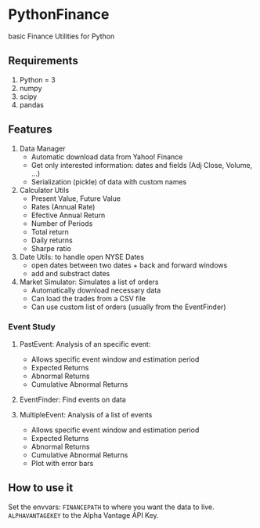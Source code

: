 PythonFinance
=============

basic Finance Utilities for Python

Requirements
------------

1. Python = 3
2. numpy
3. scipy
4. pandas

Features
--------

1. Data Manager 
	- Automatic download data from Yahoo! Finance
	- Get only interested information: dates and fields (Adj Close, Volume, ...)
	- Serialization (pickle) of data with custom names
2. Calculator Utils
	- Present Value, Future Value
	- Rates (Annual Rate)
	- Efective Annual Return
	- Number of Periods
	- Total return
	- Daily returns
	- Sharpe ratio
3. Date Utils: to handle open NYSE Dates
	- open dates between two dates + back and forward windows
	- add and substract dates
4. Market Simulator: Simulates a list of orders
	- Automatically download necessary data
	- Can load the trades from a CSV file
	- Can use custom list of orders (usually from the EventFinder)

### Event Study ###

1. PastEvent: Analysis of an specific event:
	- Allows specific event window and estimation period
	- Expected Returns
	- Abnormal Returns
	- Cumulative Abnormal Returns

2. EventFinder: Find events on data

3. MultipleEvent: Analysis of a list of events
	- Allows specific event window and estimation period
	- Expected Returns
	- Abnormal Returns
	- Cumulative Abnormal Returns
	- Plot with error bars


How to use it
-------------

Set the envvars:
`FINANCEPATH` to where you want the data to live.
`ALPHAVANTAGEKEY` to the Alpha Vantage API Key.
